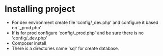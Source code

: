 # Installing project

- For dev environment create file 'config/_dev.php' and configure it based on '_prod.php'
- If is for prod configure 'config/_prod.php' and be sure there is no 'config/_dev.php' 
- Composer install
- There is a directories name 'sql' for create database.
